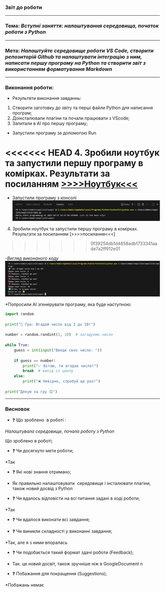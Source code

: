 ### Звіт до роботи
-----
### Тема: *Вступні заняття: налаштування середовища, початок роботи з Python* 
------
### Мета: *Налаштуйте середовище роботи VS Code, створити репозиторій Github та налаштувати інтеграцію з ним, написати першу програму на Python та створити звіт з використанням форматування Markdown*

---
### Виконання роботи:
* Результвти виконання завданнь: 

1. Створити заготовку до звіту та перші файли Python для написання програм;
1. Доінсталювали плагіни та почали працювати з VScode;
1. Запитали в AI про першу програму;

- Запустили програму за допомогою Run

<<<<<<< HEAD
4. Зробили ноутбук та запустили першу програму в комірках. Результати за посиланням [>>>>Ноутбук<<<](note_1.ipynb/)
=======
- Запустили програму з консолі 
![](./1.png)

4. Зробили ноутбук та запустили першу програму в комірках. Результати за посиланням [>>>>посилання<<<]
>>>>>>> 0f39254db1d4858adb1733341aade7a2ff912e01

-*Вигляд виконаного коду*
![](./3.png)

*Попросили AI згенерувати програму, яка буде наступною:

``` Python 
import random

print("🎯 Гра: Вгадай число від 1 до 10!")

number = random.randint(1, 10)  # загадуємо число

while True:
    guess = int(input("Введи своє число: "))

    if guess == number:
        print("✅ Вітаю, ти вгадав число!")
        break  # вихід із циклу
    else:
        print("❌ Невірно, спробуй ще раз!")

print("Дякую за гру 😊")

```

-----
### Висновок

- :question: Що зроблено  в роботі :

*Налаштувала середовище, почала роботу з Python*

Що зроблено в роботі;

- :question: Чи досягнуто мети роботи;

*Так

- :question: Які нові знання отримано;

* Як правильно налаштовувати  середовище і інсталювати 
плагіни, також новий досвід з Python

- :question: Чи вдалось відповісти на всі питання задані в ході роботи;

*Так

- :question: Чи вдалося виконати всі завдання;

- :question: Чи виникли складності у виконанні завдання;

*Так, але я з ними впоралась

- :question: Чи подобається такий формат здачі роботи (Feedback);

* Так. це новий досвіт, також зручніше ніж в GoogleDocument n

- :question: Побажання для покращення (Suggestions);

*Побажань немає


